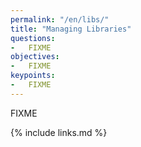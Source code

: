 ```yaml
---
permalink: "/en/libs/"
title: "Managing Libraries"
questions:
-   FIXME
objectives:
-   FIXME
keypoints:
-   FIXME
---
```


FIXME

{% include links.md %}
